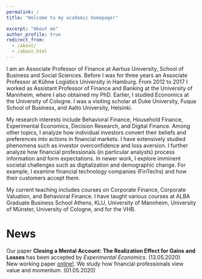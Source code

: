 ```yaml
---
permalink: /
title: "Welcome to my academic homepage!"

excerpt: "About me"
author_profile: true
redirect_from: 
  - /about/
  - /about.html
---
```


I am an Associate Professor of Finance at Aarhus University, School of Business and Social Sciences. Before I was for three years an Associate Professor at Kühne Logistics University in Hamburg. From 2012 to 2017 I worked as Assistant Professor of Finance and Banking at the University of Mannheim, where I also obtained my PhD. Earlier, I studied Economics at the University of Cologne. I was a visiting scholar at Duke University, Fuqua School of Business, and Aalto University, Helsinki.

My research interests include Behavioral Finance, Household Finance, Experimental Economics, Decision Research, and Digital Finance. Among other topics, I analyze how individual investors convert their beliefs and preferences into actions in financial markets. I have extensively studied phenomena such as investor overconfidence and loss aversion. I further analyze how financial professionals (in particular analysts) process information and form expectations. In newer work, I explore imminent societal challenges such as digitalization and demographic change. For example, I examine financial technology companies (FinTechs) and how their customers accept them.

My current teaching includes courses on Corporate Finance, Corporate Valuation, and Behavioral Finance. I have taught various courses at ALBA Graduate Business School Athens, KLU, University of Mannheim, University of Münster, University of Cologne, and for the VHB. 
<br>

News
=====
Our paper <b>Closing a Mental Account: The Realization Effect for Gains and Losses</b> has been accepted by <i>Experimental Economics</i>. (13.05.2020)<br>
New working paper <a href="https://christophmerkle.github.io/wp/2020-01-20-value-momentum">online!</a>. We study how financial professionals view value and momentum. (01.05.2020) <br>

 
